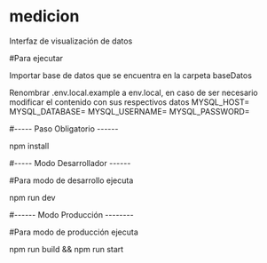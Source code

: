 # medicion
Interfaz de visualización de datos

#Para ejecutar

Importar base de datos que se encuentra en la carpeta baseDatos

Renombrar .env.local.example a env.local, en caso de ser necesario modificar el contenido con sus respectivos datos
MYSQL_HOST= 
MYSQL_DATABASE= 
MYSQL_USERNAME= 
MYSQL_PASSWORD=


#----- Paso Obligatorio ------

npm install

  

#----- Modo Desarrollador ------

#Para modo de desarrollo ejecuta

npm run dev

  

#------ Modo Producción --------

#Para modo de producción ejecuta

npm run build && npm run start
